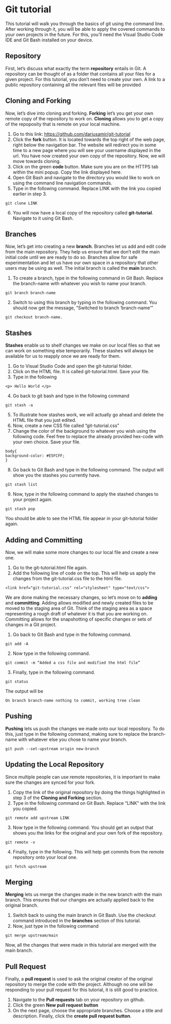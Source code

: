 # Git tutorial

This tutorial will walk you through the basics of git using the command line. After working through it, you will be able to apply the covered commands to your own projects in the future. For this, you’ll need the Visual Studio Code IDE and Git Bash installed on your device. 

## Repository
First, let’s discuss what exactly the term **repository** entails in Git. A repository can be thought of as a folder that contains all your files for a given project. For this tutorial, you don’t need to create your own. A link to a public repository containing all the relevant files will be provided
## Cloning and Forking
Now, let’s dive into cloning and forking. **Forking** let’s you get your own remote copy of the repository to work on. **Cloning** allows you to get a copy of the repoposity that is remote on your local machine. 
1. Go to this link: https://github.com/dariusamir/git-tutorial
2. Click the **fork** button. It is located towards the top right of the web page, right below the navigation bar. The website will redirect you in some time to a new page where you will see your username displayed in the url. You have now created your own copy of the repository. Now, we will move towards cloning.
3. Click on the green **code** button. Make sure you are on the HTTPS tab within the mini popup. Copy the link displayed here.
4. Open Git Bash and navigate to the directory you would like to work on using the command line navigation commands.
5. Type in the following command. Replace LINK with the link you copied earlier in step 3.
```
git clone LINK
```
6. You will now have a local copy of the repository called **git-tutorial**. Navigate to it using Git Bash. 

## Branches
Now, let’s get into creating a new **branch**. Branches let us add and edit code from the main repository. They help us ensure that we don’t edit the main initial code until we are ready to do so. Branches allow for safe experimentation and let us have our own space in a repository that other users may be using as well. The initial branch is called the **main** branch.
1. To create a branch, type in the following command in Git Bash. Replace the branch-name with whatever you wish to name your branch. 
```
git branch branch-name
```
2. Switch to using this branch by typing in the following command. You should now get the message, “Switched to branch ‘branch-name’”
```
git checkout branch-name.
```

## Stashes
**Stashes** enable us to shelf changes we make on our local files so that we can work on something else temporarily. These stashes will always be available for us to reapply once we are ready for them.
1. Go to Visual Studio Code and open the git-tutorial folder. 
2. Click on the HTML file. It is called git-tutorial.html. Save your file.
3. Type in the following 
```
<p> Hello World </p>
```
4. Go back to git bash and type in the following command
```
git stash -a
```
5. To illustrate how stashes work, we will actually go ahead and delete the HTML file that you just edited.
6. Now, create a new CSS file called “git-tutorial.css”
7. Change the color of the background to whatever you wish using the following code. Feel free to replace the already provided hex-code with your own choice. Save your file.
```
body{ 
background-color: #E5FCFF;
}
```
8. Go back to Git Bash and type in the following command. The output will show you the stashes you currently have. 
```
git stash list
``` 
9. Now, type in the following command to apply the stashed changes to your project again.
```
git stash pop
```
You should be able to see the HTML file appear in your git-tutorial folder again. 

## Adding and Committing
Now, we will make some more changes to our local file and create a new one. 
1. Go to the git-tutorial.html file again.
2. Add the following line of code on the top. This will help us apply the changes from the git-tutorial.css file to the html file. 
```
<link href="git-tutorial.css" rel="stylesheet" type="text/css">
```
We are done making the necessary changes, so let’s move on to **adding** and **committing**. Adding allows modified and newly created files to be moved to the staging area of Git. Think of the staging area as a space representing a rough draft of whatever it is that you are working on. Committing allows for the snapshotting of specific changes or sets of changes in a Git project. 
1. Go back to Git Bash and type in the following command.
```
git add -A
```
2. Now type in the following command. 
```
git commit -m “Added a css file and modified the html file”
```
3. Finally, type in the following command. 
```
git status
```
The output will be 
```
On branch branch-name nothing to commit, working tree clean
```


## Pushing
**Pushing** lets us push the changes we made onto our local repository. To do this, just type in the following command, making sure to replace the branch-name with whatever else you chose to name your branch. 
```
git push --set-upstream origin new-branch
```

## Updating the Local Repository
Since multiple people can use remote repositories, it is important to make sure the changes are synced for your fork. 
1. Copy the link of the original repository by doing the things highlighted in step 3 of the **Cloning and Forking** section. 
2. Type in the following command on Git Bash. Replace “LINK” with the link you copied.
```
git remote add upstream LINK
```
3. Now type in the following command. You should get an output that shows you the links for the original and your own fork of the repository.
```
git remote -v
```
4. Finally, type in the following. This will help get commits from the remote repository onto your local one. 
```
git fetch upstream
```

## Merging
**Merging** lets us merge the changes made in the new branch with the main branch. This ensures that our changes are actually applied back to the original branch. 
1. Switch back to using the main branch in Git Bash. Use the checkout command introduced in the **branches** section of this tutorial. 
2. Now, just type in the following command 
```
git merge upstream/main
```
Now, all the changes that were made in this tutorial are merged with the main branch. 

## Pull Request
Finally, a **pull request** is used to ask the original creator of the original repository to merge the code with the project. Although no one will be responding to your pull request for this tutorial, it is still good to practice. 
1. Navigate to the **Pull requests** tab on your repository on github. 
2. Click the green **New pull request button**
3. On the next page, choose the appropriate branches. Choose a title and description. Finally, click the **create pull request button**.
